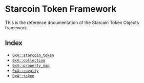 
<a id="@Starcoin_Token_Framework_0"></a>

# Starcoin Token Framework


This is the reference documentation of the Starcoin Token Objects framework.


<a id="@Index_1"></a>

## Index


-  [`0x4::starcoin_token`](starcoin_token.md#0x4_starcoin_token)
-  [`0x4::collection`](collection.md#0x4_collection)
-  [`0x4::property_map`](property_map.md#0x4_property_map)
-  [`0x4::royalty`](royalty.md#0x4_royalty)
-  [`0x4::token`](token.md#0x4_token)


[move-book]: https://starcoin.dev/move/book/SUMMARY
